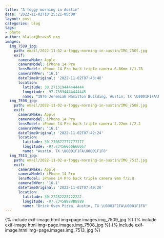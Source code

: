 ```yaml
---
title: "A foggy morning in Austin"
date: '2022-11-02T10:25:21-05:00'
layout: post
categories: blog
tags:
- photo
author: blalor@bravo5.org
images:
  img_7509_jpg:
    path: email/2022-11-02-a-foggy-morning-in-austin/IMG_7509.jpg
    exif:
      cameraMake: Apple
      cameraModel: iPhone 14 Pro
      lensModel: iPhone 14 Pro back triple camera 6.86mm f/1.78
      cameraSWVer: '16.1'
      dateTimeOriginal: '2022-11-02T07:43:48'
      location:
        latitude: 30.271319444444444
        longitude: -97.73534444444445
        name: "1876 Jeremiah Hamilton Building, Austin, TX \U0001F1FA\U0001F1F8"
  img_7508_jpg:
    path: email/2022-11-02-a-foggy-morning-in-austin/IMG_7508.jpg
    exif:
      cameraMake: Apple
      cameraModel: iPhone 14 Pro
      lensModel: iPhone 14 Pro back triple camera 2.22mm f/2.2
      cameraSWVer: '16.1'
      dateTimeOriginal: '2022-11-02T07:42:24'
      location:
        latitude: 30.270877777777777
        longitude: -97.73456666666667
        name: "Austin, TX \U0001F1FA\U0001F1F8"
  img_7513_jpg:
    path: email/2022-11-02-a-foggy-morning-in-austin/IMG_7513.jpg
    exif:
      cameraMake: Apple
      cameraModel: iPhone 14 Pro
      lensModel: iPhone 14 Pro back triple camera 9mm f/2.8
      cameraSWVer: '16.1'
      dateTimeOriginal: '2022-11-02T07:49:20'
      location:
        latitude: 30.27282222222222
        longitude: -97.7345888888889
        name: "Brick Oven Pizza, Austin, TX \U0001F1FA\U0001F1F8"
---
```


{% include exif-image.html img=page.images.img_7509_jpg %}
{% include exif-image.html img=page.images.img_7508_jpg %}
{% include exif-image.html img=page.images.img_7513_jpg %}










